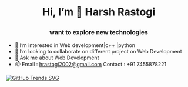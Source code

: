 # <p align="center"> Hi, I’m 👋 Harsh Rastogi </p>
### <p align="center"> want to explore new technologies </p>
- 👀 I’m interested in Web development|c++ |python 
- 💞️ I’m looking to collaborate on different project on Web Development
- 💬 Ask me about Web Development
- 📫 Email : hrastogi2002@gmail.com  Contact : +91 7455878221



<!---
harshrastogi15/harshrastogi15 is a ✨ special ✨ repository because its `README.md` (this file) appears on your GitHub profile.
You can click the Preview link to take a look at your changes.
--->

[![GitHub Trends SVG](https://api.githubtrends.io/user/svg/harshrastogi15/langs?time_range=one_year&theme=classic)](https://githubtrends.io)
